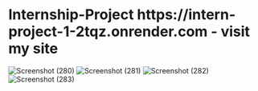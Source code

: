 # Internship-Project https://intern- project-1-2tqz.onrender.com - visit my site
![Screenshot (280)](https://github.com/user-attachments/assets/2eeee800-a1f6-4e12-908a-a373103ab4ee)
![Screenshot (281)](https://github.com/user-attachments/assets/94a9fd94-dc98-4510-bea1-d4bcbfe3f44c)
![Screenshot (282)](https://github.com/user-attachments/assets/a0d7fa97-d9a7-4258-9374-b04468825ddc)
![Screenshot (283)](https://github.com/user-attachments/assets/ef764931-e973-42e4-ac3f-67fe6878779a)
